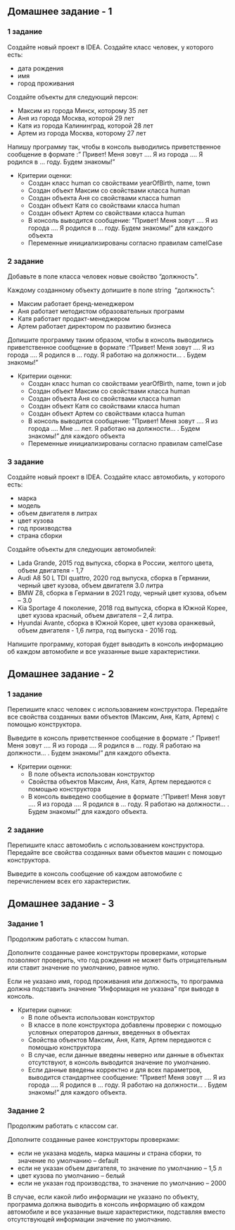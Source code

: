 ## Домашнее задание - 1

### **1 задание**

Создайте новый проект в IDEA. Создайте класс человек, у которого есть:

- дата рождения
- имя
- город проживания

Создайте объекты для следующий персон:

- Максим из города Минск, которому 35 лет
- Аня из города Москва, которой 29 лет
- Катя из города Калининград, которой 28 лет
- Артем из города Москва, которому 27 лет

Напишу программу так, чтобы в консоль выводились приветственное сообщение в формате :” Привет! Меня зовут …. Я из города …. Я родился в  … году. Будем знакомы!”

- Критерии оценки:
    - Создан класс human со свойствами yearOfBirth, name, town
    - Создан объект Максим со свойствами класса human
    - Создан объекта Аня со свойствами класса human
    - Создан объект Катя со свойствами класса human
    - Создан объект Артем со свойствами класса human
    - В консоль выводится сообщение: ”Привет! Меня зовут …. Я из города …. Я родился в  … году. Будем знакомы!” для каждого объекта
    - Переменные инициализированы согласно правилам camelCase


### **2 задание**

Добавьте в поле класса человек новые свойство “должность”.

Каждому созданному объекту допишите в поле string  “должность”:

- Максим работает бренд-менеджером
- Аня работает методистом образовательных программ
- Катя работает продакт-менеджером
- Артем работает директором по развитию бизнеса

Допишите программу таким образом, чтобы в консоль выводились приветственное сообщение в формате :”Привет! Меня зовут …. Я из города …. Я родился в  … году. Я работаю на должности… . Будем знакомы!”

- Критерии оценки:
    - Создан класс human со свойствами yearOfBirth, name, town и job
    - Создан объект Максим со свойствами класса human
    - Создан объекта Аня со свойствами класса human
    - Создан объект Катя со свойствами класса human
    - Создан объект Артем со свойствами класса human
    - В консоль выводится сообщение: ”Привет! Меня зовут …. Я из города …. Мне … лет. Я работаю на должности… . Будем знакомы!” для каждого объекта
    - Переменные инициализированы согласно правилам camelCase


### 3 **задание**

Создайте новый проект в IDEA. Создайте класс автомобиль, у которого есть:

- марка
- модель
- объем двигателя в литрах
- цвет кузова
- год производства
- страна сборки

Создайте объекты для следующих автомобилей:

- Lada Grande, 2015 год выпуска, сборка в России, желтого цвета, объем двигателя - 1,7
- Audi A8 50 L TDI quattro, 2020 год выпуска, сборка в Германии, черный цвет кузова, объем двигателя 3.0 литра
- BMW Z8, сборка в Германии в 2021 году, черный цвет кузова, объем – 3.0
- Kia Sportage 4 поколение, 2018 год выпуска, сборка в Южной Корее, цвет кузова красный, объем двигателя – 2,4 литра.
- Hyundai Avante, сборка в Южной Корее, цвет кузова оранжевый, объем двигателя - 1,6 литра, год выпуска - 2016 год.

Напишите программу, которая будет выводить в консоль информацию об каждом автомобиле и все указанные выше характеристики.

## Домашнее задание - 2

### **1 задание**

Перепишите класс человек с использованием конструктора. Передайте все свойства созданных вами объектов (Максим, Аня, Катя, Артем) с помощью конструктора.

Выведите в консоль приветственное сообщение в формате :” Привет! Меня зовут …. Я из города …. Я родился в  … году. Я работаю на должности… . Будем знакомы!” для каждого объекта.

- Критерии оценки:
    - В поле объекта использован конструктор
    - Свойства объектов Максим, Аня, Катя, Артем передаются с помощью конструктора
    - В консоль выведено сообщение в формате :”Привет! Меня зовут …. Я из города …. Я родился в  … году. Я работаю на должности… . Будем знакомы!” для каждого объекта.

### 2 **задание**

Перепишите класс автомобиль с использованием конструктора. Передайте все свойства созданных вами объектов машин с помощью конструктора.

Выведите в консоль сообщение об каждом автомобиле с перечислением всех его характеристик.

## Домашнее задание - 3

### Задание 1

Продолжим работать с классом human.

Дополните созданные ранее конструкторы проверками, которые позволяют проверить, что год рождения не может быть отрицательным или ставит значение по умолчанию, равное нулю.

Если не указано имя, город проживания или должность, то программа должна подставить значение “Информация не указана” при выводе в консоль.

- Критерии оценки:
    - В поле объекта использован конструктор
    - В классе в поле конструктора добавлены проверки с помощью условных операторов данных, введенных в объектах
    - Свойства объектов Максим, Аня, Катя, Артем передаются с помощью конструктора
    - В случае, если данные введены неверно или данные в объектах отсутствуют, в консоль выводится значение по умолчанию.
    - Если данные введены корректно и для всех параметров, выводится стандартнее сообщение: ”Привет! Меня зовут …. Я из города …. Я родился в  … году. Я работаю на должности… . Будем знакомы!” для каждого объекта.

### Задание 2

Продолжим работать с классом car.

Дополните созданные ранее конструкторы проверками:

- если не указана модель, марка машины и страна сборки, то значение по умолчанию – default
- если не указан объем двигателя, то значение по умолчанию – 1,5 л
- цвет кузова по умолчанию – белый
- если не указан год производства, то значение по умолчанию – 2000

В случае, если какой либо информации не указано по объекту, программа должна  выводить в консоль информацию об каждом автомобиле и все указанные выше характеристики, подставляя вместо отсутствующей информации значение по умолчанию.